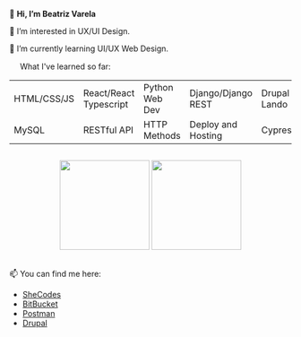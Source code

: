 👋 **Hi, I’m Beatriz Varela**

👀 I’m interested in UX/UI Design.

🌱 I’m currently learning UI/UX Web Design.

<img src="https://git-scm.com/images/logos/downloads/Git-Icon-1788C.png" width="15"/> What I've learned so far:
<table>
  <tr>
    <td>HTML/CSS/JS</td>
    <td>React/React Typescript</td>
    <td>Python Web Dev</td>
    <td>Django/Django REST</td>
    <td>Drupal (PHP) with Lando</td>
  </tr>
  <tr>
    <td>MySQL</td>
    <td>RESTful API</td>
    <td>HTTP Methods</td>
    <td>Deploy and Hosting</td>
    <td>Cypress/Cucumber</td>
  </tr>
</table>

##

<div align="center">
  <img height="160em"  src="https://github-readme-stats.vercel.app/api?username=BeatrizVarela&show_icons=true&count_private=true&show_icons=true&theme=cobalt&border_radius=10" />
  <img height="160em"  src="https://github-readme-stats.vercel.app/api/top-langs/?username=BeatrizVarela&layout=compact&theme=cobalt&border_radius=10"/> 
</div>

##

📫 You can find me here:

- [SheCodes](https://www.shecodes.io/students/beatriz-varela)
- [BitBucket](https://bitbucket.org/BeatrizVarela/)
- [Postman](https://www.postman.com/beatrizvarela)
- [Drupal](https://www.drupal.org/u/anabpv)

<!---
BeatrizVarela/BeatrizVarela is a ✨ special ✨ repository because its `README.md` (this file) appears on your GitHub profile.
You can click the Preview link to take a look at your changes.
--->
